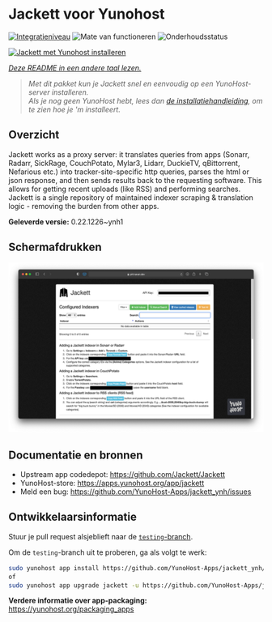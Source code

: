 <!--
NB: Deze README is automatisch gegenereerd door <https://github.com/YunoHost/apps/tree/master/tools/readme_generator>
Hij mag NIET handmatig aangepast worden.
-->

# Jackett voor Yunohost

[![Integratieniveau](https://apps.yunohost.org/badge/integration/jackett)](https://ci-apps.yunohost.org/ci/apps/jackett/)
![Mate van functioneren](https://apps.yunohost.org/badge/state/jackett)
![Onderhoudsstatus](https://apps.yunohost.org/badge/maintained/jackett)

[![Jackett met Yunohost installeren](https://install-app.yunohost.org/install-with-yunohost.svg)](https://install-app.yunohost.org/?app=jackett)

*[Deze README in een andere taal lezen.](./ALL_README.md)*

> *Met dit pakket kun je Jackett snel en eenvoudig op een YunoHost-server installeren.*  
> *Als je nog geen YunoHost hebt, lees dan [de installatiehandleiding](https://yunohost.org/install), om te zien hoe je 'm installeert.*

## Overzicht

Jackett works as a proxy server: it translates queries from apps (Sonarr, Radarr, SickRage, CouchPotato, Mylar3, Lidarr, DuckieTV, qBittorrent, Nefarious etc.) into tracker-site-specific http queries, parses the html or json response, and then sends results back to the requesting software. This allows for getting recent uploads (like RSS) and performing searches. Jackett is a single repository of maintained indexer scraping & translation logic - removing the burden from other apps.


**Geleverde versie:** 0.22.1226~ynh1

## Schermafdrukken

![Schermafdrukken van Jackett](./doc/screenshots/demo.png)

## Documentatie en bronnen

- Upstream app codedepot: <https://github.com/Jackett/Jackett>
- YunoHost-store: <https://apps.yunohost.org/app/jackett>
- Meld een bug: <https://github.com/YunoHost-Apps/jackett_ynh/issues>

## Ontwikkelaarsinformatie

Stuur je pull request alsjeblieft naar de [`testing`-branch](https://github.com/YunoHost-Apps/jackett_ynh/tree/testing).

Om de `testing`-branch uit te proberen, ga als volgt te werk:

```bash
sudo yunohost app install https://github.com/YunoHost-Apps/jackett_ynh/tree/testing --debug
of
sudo yunohost app upgrade jackett -u https://github.com/YunoHost-Apps/jackett_ynh/tree/testing --debug
```

**Verdere informatie over app-packaging:** <https://yunohost.org/packaging_apps>
